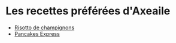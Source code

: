 # Les recettes préférées d'Axeaile 
- [Risotto de champignons][id]
- [Pancakes Express][id1]


[id]: risotto.md
[id1]: pancakesexpress.md

